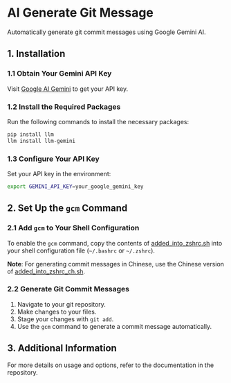 # AI Generate Git Message

Automatically generate git commit messages using Google Gemini AI.

## 1. Installation

### 1.1 Obtain Your Gemini API Key

Visit [Google AI Gemini](https://aistudio.google.com/app/apikey) to get your API key.

### 1.2 Install the Required Packages

Run the following commands to install the necessary packages:

```bash
pip install llm
llm install llm-gemini
```

### 1.3 Configure Your API Key

Set your API key in the environment:

```bash
export GEMINI_API_KEY=your_google_gemini_key
```

## 2. Set Up the `gcm` Command

### 2.1 Add `gcm` to Your Shell Configuration

To enable the `gcm` command, copy the contents of [added_into_zshrc.sh](/added_into_zshrc.sh) into your shell configuration file (`~/.bashrc` or `~/.zshrc`).

**Note**: For generating commit messages in Chinese, use the Chinese version of [added_into_zshrc_ch.sh](/added_into_zshrc_ch.sh).

### 2.2 Generate Git Commit Messages

1. Navigate to your git repository.
2. Make changes to your files.
3. Stage your changes with `git add`.
4. Use the `gcm` command to generate a commit message automatically.

## 3. Additional Information

For more details on usage and options, refer to the documentation in the repository.

